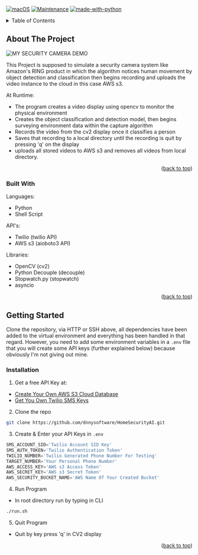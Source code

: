 <a name="readme-top"></a>

[![macOS](https://svgshare.com/i/ZjP.svg)](https://svgshare.com/i/ZjP.svg)
[![Maintenance](https://img.shields.io/badge/Maintained%3F-yes-green.svg)](https://GitHub.com/Naereen/StrapDown.js/graphs/commit-activity)
[![made-with-python](https://img.shields.io/badge/Made%20with-Python-1f425f.svg)](https://www.python.org/)


<!-- TABLE OF CONTENTS -->
<details>
  <summary>Table of Contents</summary>
  <ol>
    <li>
      <a href="#about-the-project">About The Project</a>
      <ul>
        <li><a href="#built-with">Built With</a></li>
      </ul>
    </li>
    <li>
      <a href="#getting-started">Getting Started</a>
      <ul>
        <li><a href="#prerequisites">Prerequisites</a></li>
      </ul>
    </li>
    <li><<a href="#installation">Installation</a></li>
  </ol>
</details>



<!-- ABOUT THE PROJECT -->
## About The Project

![MY SECURITY CAMERA DEMO](img/demo-screenshot.png)

This Project is supposed to simulate a security camera system like Amazon's RING product in which the algorithm notices human movement by object detection and classification then begins recording and uploads the video instance to the cloud in this case AWS s3.

At Runtime: 
* The program creates a video display using opencv to monitor the physical environment 
* Creates the object classification and detection model, then begins surveying environment data within the capture algorithm
* Records the video from the cv2 display once it classifies a person 
* Saves that recording to a local directory until the recording is quit by pressing 'q' on the display 
* uploads all stored videos to AWS s3 and removes all videos from local directory.


<p align="right">(<a href="#readme-top">back to top</a>)</p>



### Built With

Languages:
* Python
* Shell Script

API's:
* Twilio (twilio API)
* AWS s3 (aioboto3 API)

Libraries:
* OpenCV (cv2)
* Python Decouple (decouple)
* Stopwatch.py (stopwatch)
* asyncio 

<p align="right">(<a href="#readme-top">back to top</a>)</p>


<!-- GETTING STARTED -->
## Getting Started

Clone the repository, via HTTP or SSH above, all dependencies have been added to the virtual environment and everything has been handled in that regard. However, you need to add some environment variables in a `.env` file that you will create some API keys (further explained below) because obviously I'm not giving out mine.

### Installation

1. Get a free API Key at:
* [Create Your Own AWS S3 Cloud Database](https://aws.amazon.com/pm/serv-s3/)
* [Get You Own Twilio SMS Keys](https://www.twilio.com/docs/sms)
2. Clone the repo
  ```sh
  git clone https://github.com/dnnysoftware/HomeSecurityAI.git
  ```
3. Create & Enter your API Keys in `.env`
  ```python
  SMS_ACCOUNT_SID='Twilio Account SID Key'
  SMS_AUTH_TOKEN='Twilio Authentication Token'
  TWILIO_NUMBER='Twilio Generated Phone Number For Testing'
  TARGET_NUMBER='Your Personal Phone Number'
  AWS_ACCESS_KEY='AWS s3 Access Token'
  AWS_SECRET_KEY='AWS s3 Secret Token'
  AWS_SECURITY_BUCKET_NAME='AWS Name Of Your Created Bucket'
  ```
4. Run Program
  * In root directory run by typing in CLI
  ```sh
  ./run.sh
  ```
5. Quit Program
  * Quit by key press 'q' in CV2 display

<p align="right">(<a href="#readme-top">back to top</a>)</p>
